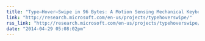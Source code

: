 ```yaml
---
title: "Type–Hover–Swipe in 96 Bytes: A Motion Sensing Mechanical Keyboard"
link: "http://research.microsoft.com/en-us/projects/typehoverswipe/"
rss_link: "http://research.microsoft.com/en-us/projects/typehoverswipe/"
date: "2014-04-29 05:08:02pm"
---
```

